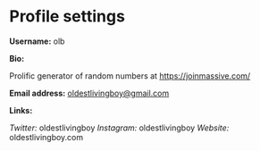 # Profile settings

**Username:** olb

**Bio:**

Prolific generator of random numbers at https://joinmassive.com/

**Email address:** oldestlivingboy@gmail.com

**Links:**

*Twitter:* oldestlivingboy
*Instagram:* oldestlivingboy
*Website:* oldestlivingboy.com
